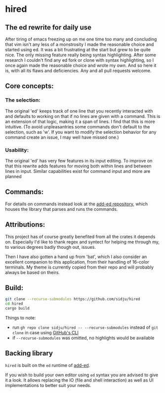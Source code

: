 # hired
## The ed rewrite for daily use

After tiring of emacs freezing up on me one time too many and concluding that vim isn't any less of a monstrosity I made the reasonable choice and started using ed.
It was a bit frustrating at the start but grew to be quite nice. The only missing feature really being syntax highlighting. After some research I couldn't find any ed fork or clone with syntax highlighting, so I once again made the reasonable choice and wrote my own.
And so here it is, with all its flaws and deficiencies. Any and all pull requests welcome.

## Core concepts:
### The selection:
The original 'ed' keeps track of one line that you recently interacted with and defaults to working on that if no
lines are given with a command. This is an extension of that logic, making it a span of lines. I find that this
is more intuitive.
(To avoid unpleasantries some commands don't default to the selection, such as 'w'. If you want to modify
the selection behavior for any command create an issue, I may well have missed one.)

### Usability:
The original 'ed' has very few features in its input editing. To improve on that this rewrite adds features
for moving both within lines and between lines in input. Similar capabilities exist for command input and
more are planned

## Commands:
For details on commands instead look at the
[add-ed repository](https://github.com/sidju/add-ed), which houses the library
that parses and runs the commands.

## Attributions:
This project has of course greatly benefited from all the crates it depends on. Especially I'd like to thank regex and syntect for helping me through my, to various degrees badly though out, issues.

Then I have also gotten a hand up from 'bat', which I also consider an excellent companion to this application, from their handling of 16-color terminals. My theme is currently copied from their repo and will probably always be based on theirs.

## Build:

```sh
git clone --recurse-submodules https://github.com/sidju/hired
cd hired
cargo build
```

Things to note:
- run `gh repo clone sidju/hired -- --recurse-submodules` instead of `git clone` in case using [GitHub's CLI](https://github.com/cli/cli)
- if `--recurse-submodules` was omitted, no highlights would be available

## Backing library

`hired` is built on the `ed` runtime of
[add-ed](https://github.com/sidju/add-ed).

If you wish to build your own editor using `ed` syntax you
are advised to give it a look. It allows replacing the IO
(file and shell interaction) as well as UI implementations
to better suit your needs.
